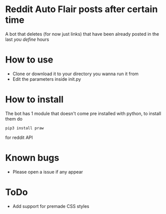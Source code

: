 # Reddit Auto Flair posts after certain time
A bot that deletes (for now just links) that have been already posted in the last *you define* hours

# How to use

* Clone or download it to your directory you wanna run it from
* Edit the parameters inside init.py

# How to install
The bot has 1 module that doesn't come pre installed with python, to install them do

```
pip3 install praw
```
for reddit API

# Known bugs
* Please open a issue if any appear

# ToDo
* Add support for premade CSS styles
